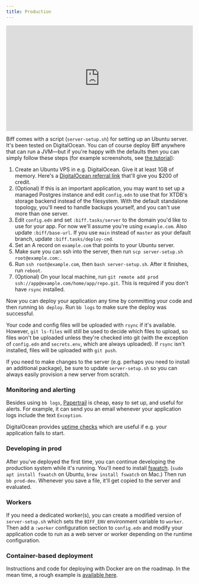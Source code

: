```yaml
---
title: Production
---
```


<p style="padding: 56.25% 0 0 0; position: relative;"><iframe style="position: absolute; top: 0; left: 0; width: 100%; height: 100%;" title="output" src="https://player.vimeo.com/video/839894913?badge=0&amp;autopause=0&amp;player_id=0&amp;app_id=58479" frameborder="0" allow="autoplay; fullscreen; picture-in-picture" allowfullscreen="allowfullscreen"></iframe></p>

Biff comes with a script (`server-setup.sh`) for setting up an Ubuntu server. It's
been tested on DigitalOcean. You can of course deploy Biff anywhere that can
run a JVM&mdash;but if you're happy with the defaults then you can simply
follow these steps (for example screenshots, see [the tutorial](https://biffweb.com/docs/tutorial/deploy/)):

1. Create an Ubuntu VPS in e.g. DigitalOcean. Give it at least 1GB of memory. Here's a
   [DigitalOcean referral link](https://m.do.co/c/141610534c91) that'll give you $200 of
   credit.
2. (Optional) If this is an important application, you may want to set up a
   managed Postgres instance and edit `config.edn` to use that for XTDB's
   storage backend instead of the filesystem. With the default standalone
   topology, you'll need to handle backups yourself, and you can't use more
   than one server.
3. Edit `config.edn` and set `:biff.tasks/server` to the domain you'd like to
   use for your app. For now we'll assume you're using `example.com`. Also
   update `:biff/base-url`. If you use `main` instead of `master` as your
   default branch, update `:biff.tasks/deploy-cmd`.
4. Set an A record on `example.com` that points to your Ubuntu server.
5. Make sure you can ssh into the server, then run `scp server-setup.sh root@example.com:`.
6. Run `ssh root@example.com`, then `bash server-setup.sh`. After it finishes, run `reboot`.
7. (Optional) On your local machine, run `git remote add prod ssh://app@example.com/home/app/repo.git`.
   This is required if you don't have `rsync` installed.

Now you can deploy your application any time by committing your code and then
running `bb deploy`. Run `bb logs` to make sure the deploy was successful.

Your code and config files will be uploaded with `rsync` if it's available. However,
`git ls-files` will still be used to decide which files to upload, so files
won't be uploaded unless they're checked into git (with the exception of
`config.edn` and `secrets.env`, which are always uploaded). If `rsync` isn't
installed, files will be uploaded with `git push`.

If you need to make changes to the server (e.g. perhaps you need to install an
additional package), be sure to update `server-setup.sh` so you can always
easily provision a new server from scratch.

### Monitoring and alerting

Besides using `bb logs`, [Papertrail](https://www.papertrail.com/) is cheap,
easy to set up, and useful for alerts. For example, it can send you an email
whenever your application logs include the text `Exception`.

DigitalOcean provides [uptime checks](https://www.digitalocean.com/products/uptime-monitoring)
which are useful if e.g. your application fails to start.

### Developing in prod

After you've deployed the first time, you can continue developing the production
system while it's running. You'll need to install
[fswatch](https://emcrisostomo.github.io/fswatch/getting.html).
(`sudo apt install fswatch` on Ubuntu, `brew install fswatch` on Mac.) Then run
`bb prod-dev`. Whenever you save a file, it'll get copied to the server and
evaluated.

### Workers

If you need a dedicated worker(s), you can create a modified version of
`server-setup.sh` which sets the `BIFF_ENV` environment variable to `worker`.
Then add a `:worker` configuration section to `config.edn` and modify your
application code to run as a web server or worker depending on the runtime
configuration.

### Container-based deployment

Instructions and code for deploying with Docker are on the roadmap. In the mean time, a
rough example is [available here](https://github.com/jacobobryant/biff-docker2).
